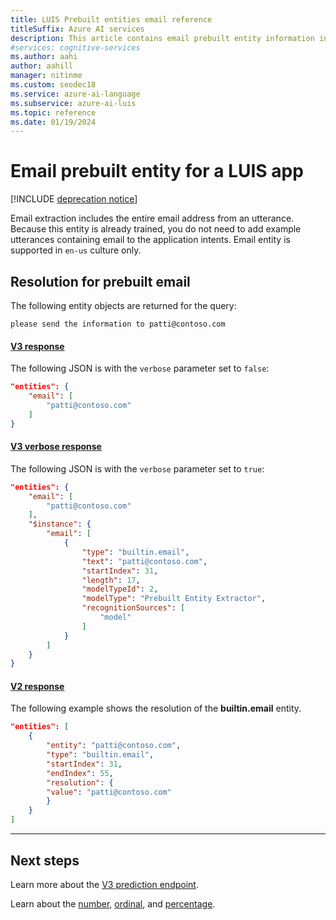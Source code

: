 ```yaml
---
title: LUIS Prebuilt entities email reference
titleSuffix: Azure AI services
description: This article contains email prebuilt entity information in Language Understanding (LUIS).
#services: cognitive-services
ms.author: aahi
author: aahill
manager: nitinme
ms.custom: seodec18
ms.service: azure-ai-language
ms.subservice: azure-ai-luis
ms.topic: reference
ms.date: 01/19/2024
---
```


# Email prebuilt entity for a LUIS app

[!INCLUDE [deprecation notice](./includes/deprecation-notice.md)]

Email extraction includes the entire email address from an utterance. Because this entity is already trained, you do not need to add example utterances containing email to the application intents. Email entity is supported in `en-us` culture only.

## Resolution for prebuilt email

The following entity objects are returned for the query:

`please send the information to patti@contoso.com`

#### [V3 response](#tab/V3)

The following JSON is with the `verbose` parameter set to `false`:

```json
"entities": {
    "email": [
        "patti@contoso.com"
    ]
}
```
#### [V3 verbose response](#tab/V3-verbose)

The following JSON is with the `verbose` parameter set to `true`:

```json
"entities": {
    "email": [
        "patti@contoso.com"
    ],
    "$instance": {
        "email": [
            {
                "type": "builtin.email",
                "text": "patti@contoso.com",
                "startIndex": 31,
                "length": 17,
                "modelTypeId": 2,
                "modelType": "Prebuilt Entity Extractor",
                "recognitionSources": [
                    "model"
                ]
            }
        ]
    }
}
```
#### [V2 response](#tab/V2)

The following example shows the resolution of the **builtin.email** entity.

```json
"entities": [
    {
        "entity": "patti@contoso.com",
        "type": "builtin.email",
        "startIndex": 31,
        "endIndex": 55,
        "resolution": {
        "value": "patti@contoso.com"
        }
    }
]
```
* * *

## Next steps

Learn more about the [V3 prediction endpoint](luis-migration-api-v3.md).

Learn about the [number](luis-reference-prebuilt-number.md), [ordinal](luis-reference-prebuilt-ordinal.md), and [percentage](luis-reference-prebuilt-percentage.md).
